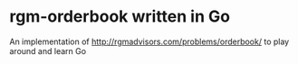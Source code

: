 # rgm-orderbook written in Go
An implementation of http://rgmadvisors.com/problems/orderbook/ to play around and learn Go
